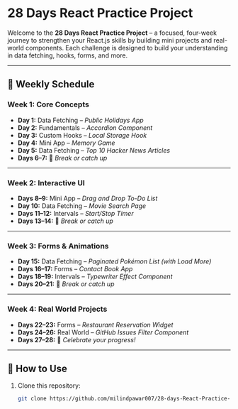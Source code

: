 # 28 Days React Practice Project

Welcome to the **28 Days React Practice Project** – a focused, four-week journey to strengthen your React.js skills by building mini projects and real-world components. Each challenge is designed to build your understanding in data fetching, hooks, forms, and more.

---

## 📅 Weekly Schedule

### Week 1: Core Concepts
- **Day 1:** Data Fetching – _Public Holidays App_
- **Day 2:** Fundamentals – _Accordion Component_
- **Day 3:** Custom Hooks – _Local Storage Hook_
- **Day 4:** Mini App – _Memory Game_
- **Day 5:** Data Fetching – _Top 10 Hacker News Articles_
- **Days 6–7:** 🚧 _Break or catch up_

---

### Week 2: Interactive UI
- **Days 8–9:** Mini App – _Drag and Drop To-Do List_
- **Day 10:** Data Fetching – _Movie Search Page_
- **Days 11–12:** Intervals – _Start/Stop Timer_
- **Days 13–14:** 🚧 _Break or catch up_

---

### Week 3: Forms & Animations
- **Day 15:** Data Fetching – _Paginated Pokémon List (with Load More)_
- **Days 16–17:** Forms – _Contact Book App_
- **Days 18–19:** Intervals – _Typewriter Effect Component_
- **Days 20–21:** 🚧 _Break or catch up_

---

### Week 4: Real World Projects
- **Days 22–23:** Forms – _Restaurant Reservation Widget_
- **Days 24–26:** Real World – _GitHub Issues Filter Component_
- **Days 27–28:** 🎉 _Celebrate your progress!_

---

## 🚀 How to Use
1. Clone this repository:
   ```bash
   git clone https://github.com/milindpawar007/28-days-React-Practice-Project.git
